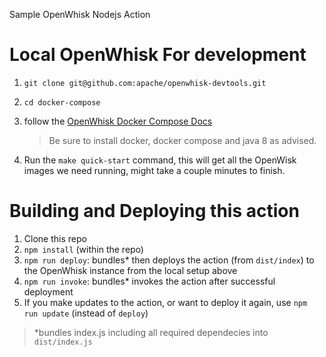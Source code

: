 Sample OpenWhisk Nodejs Action

# Local OpenWhisk For development
1. `git clone git@github.com:apache/openwhisk-devtools.git`
2. `cd docker-compose`
3. follow the [OpenWhisk Docker Compose Docs](https://github.com/apache/openwhisk-devtools/tree/master/docker-compose)
	
	>Be sure to install docker, docker compose and java 8 as advised.
4. Run the `make quick-start` command, this will get all the OpenWisk images we need running, might take a couple minutes to finish.


# Building and Deploying this action
1. Clone this repo
2. `npm install` (within the repo)
3. `npm run deploy`: bundles* then deploys the action (from `dist/index`) to the OpenWhisk instance from the local setup above
4. `npm run invoke`: bundles* invokes the action after successful deployment
5. If you make updates to the action, or want to deploy it again, use `npm run update` (instead of `deploy`)

> *bundles index.js including all required dependecies into `dist/index.js`